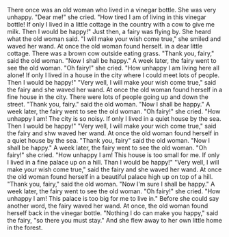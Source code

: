 There once was an old woman who lived in a vinegar bottle.
She was very unhappy.
"Dear me!" she cried.
"How tired I am of living in this vinegar bottle!
If only I lived in a little cottage in the country with a cow to give me milk.
Then I would be happy!"
Just then, a fairy was flying by.
She heard what the old woman said.
"I will make your wish come true," she smiled and waved her wand.
At once the old woman found herself. in a dear little cottage.
There was a brown cow outside eating grass.
"Thank you, fairy," said the old woman.
"Now I shall be happy."
A week later, the fairy went to see the old woman.
"Oh fairy!" she cried.
"How unhappy I am living here all alone!
If only I lived in a house in the city where I could meet lots of people.
Then I would be happy!"
"Very well, I will make your wish come true," said the fairy and she waved her wand.
At once the old woman found herself in a fine house in the city.
There were lots of people going up and down the street.
"Thank you, fairy." said the old woman.
"Now I shall be happy."
A week later, the fairy went to see the old woman.
"Oh fairy!" she cried.
"How unhappy I am!
The city is so noisy.
If only I lived in a quiet house by the sea.
Then I would be happy!"
"Very well, I will make your wich come true," said the fairy and shw waved her wand.
At once the old woman found herself in a quiet house by the sea.
"Thank you, fairy" said the old woman.
"Now I shall be happy."
A week later, the fairy went to see the old woman.
"Oh fairy!" she cried.
"How unhappy I am!
This house is too small for me.
If only I lived in a fine palace up on a hill.
Than I would be happy!"
"Very well, I will make your wish come true," said the fairy and she waved her wand.
At once the old woman found herself in a beautiful palace high up on top of a hill.
"Thank you, fairy," said the old woman.
"Now I'm sure I shall be happy."
A week later, the fairy went to see the old woman.
"Oh fairy!" she cried.
"How unhappy I am!
This palace is too big for me to live in."
Before she could say another word, the fairy waved her wand.
At once, the old woman found herself back in the vinegar bottle.
"Nothing I do can make you happy," said the fairy, "so there you must stay."
And she flew away to her own little home in the forest.
